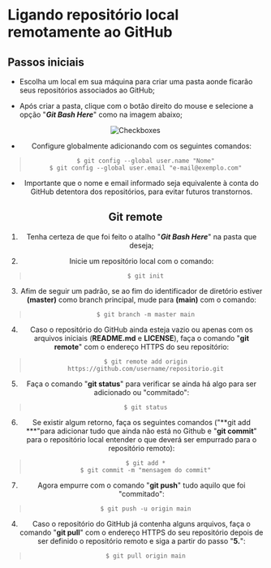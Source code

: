 # Ligando repositório local remotamente ao GitHub

## Passos iniciais


* Escolha um local em sua máquina para criar uma pasta aonde ficarão seus repositórios associados ao GitHub; 

* Após criar a pasta, clique com o botão direito do mouse e selecione a opção "_**Git Bash Here**_" como na imagem abaixo; 

  


<div align="center">
	<img align="Git-Bash here" alt="Checkboxes" src="https://jcutrer.com/wp-content/uploads/2018/01/git-bash-here-right-click.png.webp"    
</div>



* Configure globalmente adicionando com os seguintes comandos:


> ```
> $ git config --global user.name "Nome"
> $ git config --global user.email "e-mail@exemplo.com"
> ```

* Importante que o nome e email informado seja equivalente à conta do GitHub detentora dos repositórios, para evitar futuros transtornos.

## Git remote

1. Tenha certeza de que foi feito o atalho "_**Git Bash Here**_" na pasta que deseja;

2. Inicie um repositório local com o comando:

> ```
> $ git init
> ```

3. Afim de seguir um padrão, se ao fim do identificador de diretório estiver **(master)** como branch principal, mude para **(main)** com o comando:

> ```
> $ git branch -m master main
> ```

</hr>

4. Caso o repositório do GitHub ainda esteja vazio ou apenas com os arquivos iniciais (**README.md** e **LICENSE**), faça o comando "**git remote**" com o endereço HTTPS do seu repositório: 

> ```
> $ git remote add origin https://github.com/username/repositorio.git
> ```

5. Faça o comando "**git status**" para verificar se ainda há algo para ser adicionado ou "commitado":

> ```
> $ git status
> ```

6. Se existir algum retorno, faça os seguintes comandos ("**git add ***"para adicionar tudo que ainda não está no Github e "**git commit**" para o repositório local entender o que deverá ser empurrado para o repositório remoto):

> ```
> $ git add *
> $ git commit -m "mensagem do commit"
> ```

7. Agora empurre com o comando "**git push**" tudo aquilo que foi "commitado":

> ```
> $ git push -u origin main
> ```

</hr>

4. Caso o repositório do GitHub já contenha alguns arquivos, faça o comando "**git pull**" com o endereço HTTPS do seu repositório depois de ser definido o repositório remoto e siga a partir do passo "**5.**":

> ```
> $ git pull origin main
> ```
